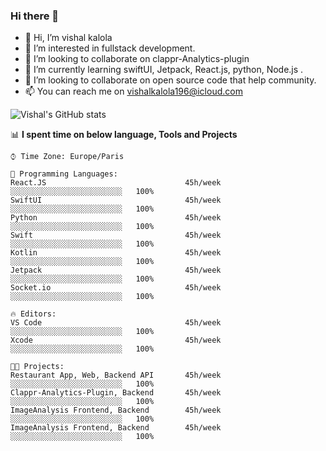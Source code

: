 ### Hi there 👋

- 👋 Hi, I’m vishal kalola
- 👀 I’m interested in fullstack development.
- 👯 I’m looking to collaborate on clappr-Analytics-plugin
- 🌱 I’m currently learning swiftUI, Jetpack, React.js, python, Node.js .
- 💞️ I’m looking to collaborate on open source code that help community. 
- 📫 You can reach me on vishalkalola196@icloud.com

![Vishal's GitHub stats](https://github-readme-stats.vercel.app/api?username=vishalkalola1&show_icons=true&hide_border=true&theme=dark)


📊 **I spent time on below language, Tools and Projects** 

```text
⌚︎ Time Zone: Europe/Paris

💬 Programming Languages: 
React.JS                               45h/week              ░░░░░░░░░░░░░░░░░░░░░░░░░   100%
SwiftUI                                45h/week              ░░░░░░░░░░░░░░░░░░░░░░░░░   100%
Python                                 45h/week              ░░░░░░░░░░░░░░░░░░░░░░░░░   100%
Swift                                  45h/week              ░░░░░░░░░░░░░░░░░░░░░░░░░   100%
Kotlin                                 45h/week              ░░░░░░░░░░░░░░░░░░░░░░░░░   100%
Jetpack                                45h/week              ░░░░░░░░░░░░░░░░░░░░░░░░░   100%
Socket.io                              45h/week              ░░░░░░░░░░░░░░░░░░░░░░░░░   100%

🔥 Editors: 
VS Code                                45h/week              ░░░░░░░░░░░░░░░░░░░░░░░░░   100%
Xcode                                  45h/week              ░░░░░░░░░░░░░░░░░░░░░░░░░   100%

🐱‍💻 Projects: 
Restaurant App, Web, Backend API       45h/week              ░░░░░░░░░░░░░░░░░░░░░░░░░   100%
Clappr-Analytics-Plugin, Backend       45h/week              ░░░░░░░░░░░░░░░░░░░░░░░░░   100%
ImageAnalysis Frontend, Backend        45h/week              ░░░░░░░░░░░░░░░░░░░░░░░░░   100%
ImageAnalysis Frontend, Backend        45h/week              ░░░░░░░░░░░░░░░░░░░░░░░░░   100%

```

